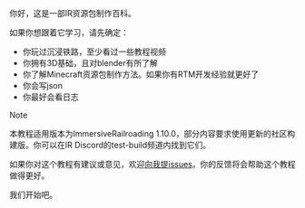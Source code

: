 你好，这是一部IR资源包制作百科。

如果你想跟着它学习，请先确定：
- 你玩过沉浸铁路，至少看过一些教程视频
- 你拥有3D基础，且对blender有所了解
- 你了解Minecraft资源包制作方法。如果你有RTM开发经验就更好了
- 你会写json
- 你最好会看日志


> [!NOTE]
> 本教程适用版本为ImmersiveRailroading 1.10.0，部分内容要求使用更新的社区构建版。你可以在IR Discord的test-build频道内找到它们。


如果你对这个教程有建议或意见，欢迎[向我提issues](https://github.com/Goldenfield192/Goldenfield192.github.io/issues)。你的反馈将会帮助这个教程做得更好。


我们开始吧。